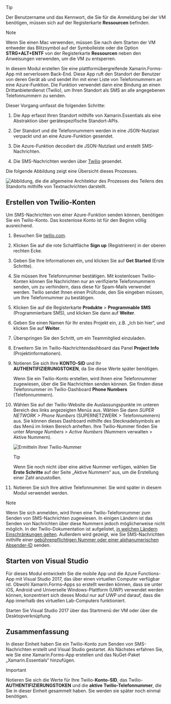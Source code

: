 > [!TIP]
> Der Benutzername und das Kennwort, die Sie für die Anmeldung bei der VM benötigen, müssen sich auf der Registerkarte **Ressourcen** befinden.

> [!NOTE]
> Wenn Sie einen Mac verwenden, müssen Sie nach dem Starten der VM entweder das Blitzsymbol auf der Symbolleiste oder die Option **STRG+ALT+ENTF** von der Registerkarte **Ressourcen** neben den Anweisungen verwenden, um die VM zu entsperren.


In diesem Modul erstellen Sie eine plattformübergreifende Xamarin.Forms-App mit serverlosem Back-End. Diese App ruft den Standort der Benutzer von deren Gerät ab und sendet ihn mit einer Liste von Telefonnummern an eine Azure-Funktion. Die Funktion verwendet dann eine Bindung an einen Drittanbieterdienst (Twilio), um Ihren Standort als SMS an alle angegebenen Telefonnummern zu senden.

Dieser Vorgang umfasst die folgenden Schritte:

1. Die App erfasst Ihren Standort mithilfe von Xamarin.Essentials als eine Abstraktion über gerätespezifische Standort-APIs.

1. Der Standort und die Telefonnummern werden in eine JSON-Nutzlast verpackt und an eine Azure-Funktion gesendet.

1. Die Azure-Funktion decodiert die JSON-Nutzlast und erstellt SMS-Nachrichten.

1. Die SMS-Nachrichten werden über [Twilio](https://www.twilio.com/?azure-portal=true) gesendet.

Die folgende Abbildung zeigt eine Übersicht dieses Prozesses.

![Abbildung, die die allgemeine Architektur des Prozesses des Teilens des Standorts mithilfe von Textnachrichten darstellt.](../media/1-architecture.png)

## <a name="create-a-twilio-account"></a>Erstellen von Twilio-Konten

Um SMS-Nachrichten von einer Azure-Funktion senden können, benötigen Sie ein Twilio-Konto. Das kostenlose Konto ist für den Beginn völlig ausreichend.

1. Besuchen Sie [twilio.com](https://www.twilio.com?azure-portal=true).

1. Klicken Sie auf die rote Schaltfläche **Sign up** (Registrieren) in der oberen rechten Ecke.

1. Geben Sie Ihre Informationen ein, und klicken Sie auf **Get Started** (Erste Schritte).

1. Sie müssen Ihre Telefonnummer bestätigen. Mit kostenlosen Twilio-Konten können Sie Nachrichten nur an verifizierte Telefonnummern senden, um zu verhindern, dass diese für Spam-Mails verwendet werden. Twilio sendet Ihnen einen Prüfcode, den Sie eingeben müssen, um Ihre Telefonnummer zu bestätigen.

1. Klicken Sie auf die Registerkarte **Produkte** > **Programmable SMS** (Programmierbare SMS), und klicken Sie dann auf **Weiter**.

1. Geben Sie einen Namen für Ihr erstes Projekt ein, z.B. „Ich bin hier“, und klicken Sie auf **Weiter**.

1. Überspringen Sie den Schritt, um ein Teammitglied einzuladen.

1. Erweitern Sie im Twilio-Nachrichtendashboard das Panel **Project Info** (Projektinformationen).

1. Notieren Sie sich Ihre **KONTO-SID** und Ihr **AUTHENTIFIZIERUNGSTOKEN**, da Sie diese Werte später benötigen.

    Wenn Sie ein Twilio-Konto erstellen, wird Ihnen eine Telefonnummer zugewiesen, über die Sie Nachrichten senden können. Sie finden diese Telefonnummer im Twilio-Dashboard **Phone Numbers** (Telefonnummern).

1. Wählen Sie auf der Twilio-Website die Auslassungspunkte im unteren Bereich des links angezeigten Menüs aus. Wählen Sie dann *SUPER NETWORK > Phone Numbers* (SUPERNETZWERK > Telefonnummern) aus. Sie können dieses Dashboard mithilfe des Stecknadelsymbols an das Menü im linken Bereich anheften. Ihre Twilio-Nummer finden Sie unter *Manage Numbers > Active Numbers* (Nummern verwalten > Aktive Nummern).

    ![Ermitteln Ihrer Twilio-Nummer](../media/7-twilio-find-number.png)

    > [!TIP]
    > Wenn Sie noch nicht über eine aktive Nummer verfügen, wählen Sie **Erste Schritte** auf der Seite „Aktive Nummern“ aus, um die Erstellung einer Zahl anzustoßen.

1. Notieren Sie sich Ihre aktive Telefonnummer. Sie wird später in diesem Modul verwendet werden.


> [!NOTE]
> Wenn Sie sich anmelden, wird Ihnen eine Twilio-Telefonnummer zum Senden von SMS-Nachrichten zugewiesen. In einigen Ländern ist das Senden von Nachrichten über diese Nummern jedoch möglicherweise nicht möglich. In der Twilio-Dokumentation ist aufgelistet, [in welchen Ländern Einschränkungen gelten](https://support.twilio.com/hc/articles/223183068-Twilio-international-phone-number-availability-and-their-capabilities?azure-portal=true). Außerdem wird gezeigt, wie Sie SMS-Nachrichten mithilfe einer [gebührenpflichtigen Nummer oder einer alphanumerischen Absender-ID](https://support.twilio.com/hc/articles/226690868-Using-Twilio-when-SMS-numbers-are-unavailable-in-your-country?azure-portal=true) senden.

## <a name="launch-visual-studio"></a>Starten von Visual Studio

Für dieses Modul entwickeln Sie die mobile App und die Azure Functions-App mit Visual Studio 2017, das über einen virtuellen Computer verfügbar ist. Obwohl Xamarin.Forms-Apps so erstellt werden können, dass sie unter iOS, Android und Universelle Windows-Plattform (UWP) verwendet werden können, konzentriert sich dieses Modul nur auf UWP und darauf, dass die App innerhalb des virtuellen Lab-Computers funktioniert.

Starten Sie Visual Studio 2017 über das Startmenü der VM oder über die Desktopverknüpfung.

## <a name="summary"></a>Zusammenfassung

In dieser Einheit haben Sie ein Twilio-Konto zum Senden von SMS-Nachrichten erstellt und Visual Studio gestartet. Als Nächstes erfahren Sie, wie Sie eine Xamarin.Forms-App erstellen und das NuGet-Paket „Xamarin.Essentials“ hinzufügen.

> [!IMPORTANT]
> Notieren Sie sich die Werte für Ihre Twilio-**Konto-SID**, das Twilio-**AUTHENTIFIZIERUNGSTOKEN** und die **aktive Twilio-Telefonnummer**, die Sie in dieser Einheit gesammelt haben. Sie werden sie später noch einmal benötigen.
